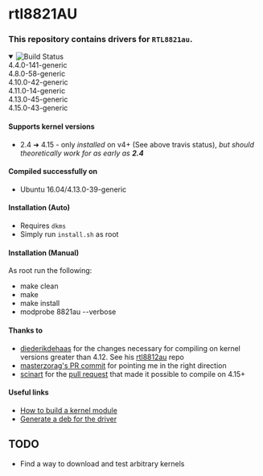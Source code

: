 # rtl8821AU

### This repository contains drivers for `RTL8821au`.

<details open>
<summary>
<img src="https://travis-ci.com/smac89/rtl8821au.svg?branch=staging-5.2.6.2_23547.20170814_COEX20170206-6760" alt="Build Status">
<a href="https://travis-ci.com/smac89/rtl8821au" target="_blank"></a>
</img>
</summary>
4.4.0-141-generic<br/>
4.8.0-58-generic<br/>
4.10.0-42-generic<br/>
4.11.0-14-generic<br/>
4.13.0-45-generic<br/>
4.15.0-43-generic
</details>

#### Supports kernel versions
- 2.4 ➜ 4.15 - only *installed* on v4+ (See above travis status), *but should theoretically work for as early as **2.4***

#### Compiled successfully on
- Ubuntu 16.04/4.13.0-39-generic

#### Installation (Auto)
- Requires `dkms`
- Simply run `install.sh` as root

#### Installation (Manual)
As root run the following:
- make clean
- make
- make install
- modprobe 8821au --verbose

#### Thanks to
- [diederikdehaas](https://github.com/diederikdehaas) for the changes necessary for compiling on kernel versions greater than 4.12. See his [rtl8812au](https://github.com/diederikdehaas/rtl8812AU) repo
- [masterzorag's PR commit](https://github.com/masterzorag/RTL8192EU-linux/pull/4/commits/6833e247c0b5f32b736c30c8935ef9a709544bc4) for pointing me in the right direction
- [scinart](https://github.com/scinart) for the [pull request](https://github.com/smac89/rtl8821au/pull/4) that made it possible to compile on 4.15+

#### Useful links
- [How to build a kernel module](http://xmodulo.com/build-kernel-module-dkms-linux.html)
- [Generate a deb for the driver](https://wiki.kubuntu.org/Kernel/Dev/DKMSPackaging#Generate_DKMS_deb)

## TODO
- Find a way to download and test arbitrary kernels

